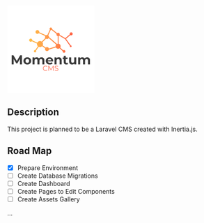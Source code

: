 ![Momentum CMS](/public/images/logo.png)

## Description

This project is planned to be a Laravel CMS created with Inertia.js.

## Road Map

* [x] Prepare Environment
* [ ] Create Database Migrations
* [ ] Create Dashboard
* [ ] Create Pages to Edit Components
* [ ] Create Assets Gallery

...
